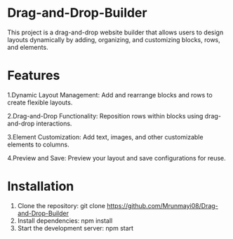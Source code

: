 # Drag-and-Drop-Builder
This project is a drag-and-drop website builder that allows users to design layouts dynamically by adding, organizing, and customizing blocks, rows, and elements.
# Features

1.Dynamic Layout Management:
Add and rearrange blocks and rows to create flexible layouts.

2.Drag-and-Drop Functionality:
Reposition rows within blocks using drag-and-drop interactions.

3.Element Customization:
Add text, images, and other customizable elements to columns.

4.Preview and Save:
Preview your layout and save configurations for reuse.



# Installation

1. Clone the repository:
   git clone https://github.com/Mrunmayi08/Drag-and-Drop-Builder
2. Install dependencies:
   npm install
3. Start the development server:
   npm start  


   
   

